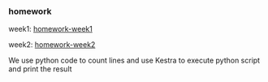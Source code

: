### homework
week1: [homework-week1](https://github.com/WUHAOYI/data-engineering-zoomcamp-homework-WHY/tree/master/01)

week2: [homework-week2](https://github.com/WUHAOYI/data-engineering-zoomcamp-homework-WHY/tree/master/02)

We use python code to count lines and use Kestra to execute python script and print the result


